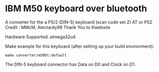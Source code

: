 # IBM M50 keyboard over bluetooth

A converter for the a PS/2 (DIN-5) keyboard (scan code set 2) AT or PS2
Credit : MMcM, Alectardy98
Thank You to lilwebsite


Hardware Supported: atmega32u4 

Make example for this keyboard (after setting up your build environment):

    make converter/m50bt:default

The DIN-5 keyboard connector has Data on D0 and Clock on D1.
